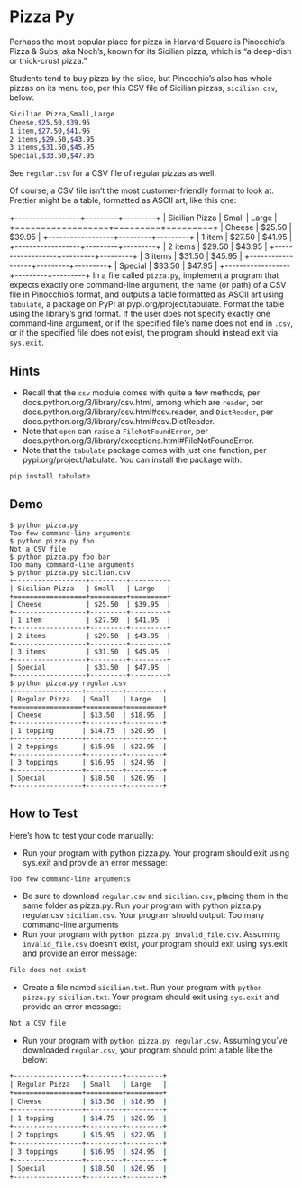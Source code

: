 # Pizza Py

Perhaps the most popular place for pizza in Harvard Square is Pinocchio’s Pizza & Subs, aka Noch’s, known for its Sicilian pizza, which is “a deep-dish or thick-crust pizza.”

Students tend to buy pizza by the slice, but Pinocchio’s also has whole pizzas on its menu too, per this CSV file of Sicilian pizzas, `sicilian.csv`, below:

```bash
Sicilian Pizza,Small,Large
Cheese,$25.50,$39.95
1 item,$27.50,$41.95
2 items,$29.50,$43.95
3 items,$31.50,$45.95
Special,$33.50,$47.95
```

See `regular.csv` for a CSV file of regular pizzas as well.

Of course, a CSV file isn’t the most customer-friendly format to look at. Prettier might be a table, formatted as ASCII art, like this one:

+------------------+---------+---------+
| Sicilian Pizza   | Small   | Large   |
+==================+=========+=========+
| Cheese           | $25.50  | $39.95  |
+------------------+---------+---------+
| 1 item           | $27.50  | $41.95  |
+------------------+---------+---------+
| 2 items          | $29.50  | $43.95  |
+------------------+---------+---------+
| 3 items          | $31.50  | $45.95  |
+------------------+---------+---------+
| Special          | $33.50  | $47.95  |
+------------------+---------+---------+
In a file called `pizza.py`, implement a program that expects exactly one command-line argument, the name (or path) of a CSV file in Pinocchio’s format, and outputs a table formatted as ASCII art using `tabulate`, a package on PyPI at pypi.org/project/tabulate. Format the table using the library’s grid format. If the user does not specify exactly one command-line argument, or if the specified file’s name does not end in `.csv`, or if the specified file does not exist, the program should instead exit via `sys.exit`.

## Hints

- Recall that the `csv` module comes with quite a few methods, per docs.python.org/3/library/csv.html, among which are `reader`, per docs.python.org/3/library/csv.html#csv.reader, and `DictReader`, per docs.python.org/3/library/csv.html#csv.DictReader.
- Note that `open` can `raise` a `FileNotFoundError`, per docs.python.org/3/library/exceptions.html#FileNotFoundError.
- Note that the `tabulate` package comes with just one function, per pypi.org/project/tabulate. You can install the package with:

```bash
pip install tabulate
```

## Demo

```
$ python pizza.py                                                               
Too few command-line arguments                                                  
$ python pizza.py foo                                                           
Not a CSV file                                                                  
$ python pizza.py foo bar                                                       
Too many command-line arguments 
$ python pizza.py sicilian.csv
+------------------+---------+---------+                                        
| Sicilian Pizza   | Small   | Large   |                                        
+==================+=========+=========+                                        
| Cheese           | $25.50  | $39.95  |                                        
+------------------+---------+---------+                                        
| 1 item           | $27.50  | $41.95  |                                        
+------------------+---------+---------+                                        
| 2 items          | $29.50  | $43.95  |                                        
+------------------+---------+---------+                                        
| 3 items          | $31.50  | $45.95  |                                        
+------------------+---------+---------+                                        
| Special          | $33.50  | $47.95  |                                        
+------------------+---------+---------+
$ python pizza.py regular.csv                                                   
+-----------------+---------+---------+                                         
| Regular Pizza   | Small   | Large   |                                         
+=================+=========+=========+                                         
| Cheese          | $13.50  | $18.95  |                                         
+-----------------+---------+---------+                                         
| 1 topping       | $14.75  | $20.95  |                                         
+-----------------+---------+---------+                                         
| 2 toppings      | $15.95  | $22.95  |                                         
+-----------------+---------+---------+                                         
| 3 toppings      | $16.95  | $24.95  |                                         
+-----------------+---------+---------+                                         
| Special         | $18.50  | $26.95  |                                         
+-----------------+---------+---------+
```

## How to Test

Here’s how to test your code manually:

- Run your program with python pizza.py. Your program should exit using sys.exit and provide an error message:

```bash
Too few command-line arguments
```

- Be sure to download `regular.csv` and `sicilian.csv`, placing them in the same folder as pizza.py. Run your program with python pizza.py regular.csv `sicilian.csv`. Your program should output:
Too many command-line arguments
- Run your program with `python pizza.py invalid_file.csv`. Assuming `invalid_file.csv` doesn’t exist, your program should exit using sys.exit and provide an error message:

```bash
File does not exist
```

- Create a file named `sicilian.txt`. Run your program with `python pizza.py sicilian.txt`. Your program should exit using `sys.exit` and provide an error message:
  
```bash
Not a CSV file
```

- Run your program with `python pizza.py regular.csv`. Assuming you’ve downloaded `regular.csv`, your program should print a table like the below:
  
```bash
+-----------------+---------+---------+
| Regular Pizza   | Small   | Large   |
+=================+=========+=========+
| Cheese          | $13.50  | $18.95  |
+-----------------+---------+---------+
| 1 topping       | $14.75  | $20.95  |
+-----------------+---------+---------+
| 2 toppings      | $15.95  | $22.95  |
+-----------------+---------+---------+
| 3 toppings      | $16.95  | $24.95  |
+-----------------+---------+---------+
| Special         | $18.50  | $26.95  |
+-----------------+---------+---------+
```

